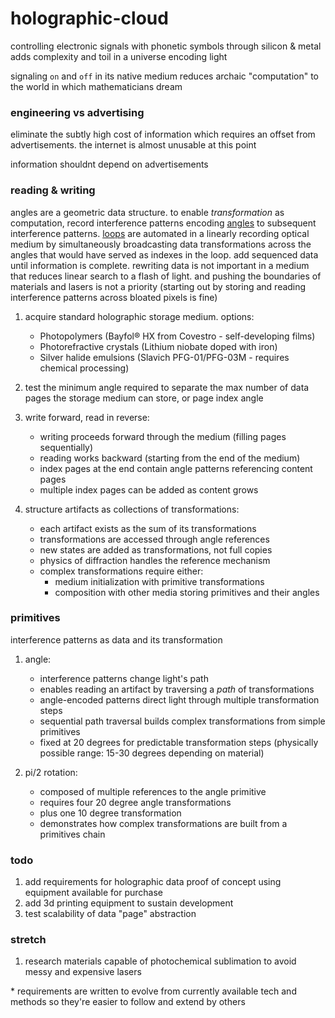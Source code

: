 # holographic-cloud

controlling electronic signals with phonetic symbols through silicon & metal adds complexity and toil in a universe encoding light

signaling `on` and `off` in its native medium reduces archaic "computation" to the world in which mathematicians dream  

### engineering vs advertising

eliminate the subtly high cost of information which requires an offset from advertisements. the internet is almost unusable at this point

information shouldnt depend on advertisements

### reading & writing
angles are a geometric data structure. to enable *transformation* as computation, record interference patterns encoding [angles](https://en.wikipedia.org/wiki/Reference_(computer_science)) to subsequent interference patterns. [loops](https://en.wikipedia.org/wiki/For_loop) are automated in a linearly recording optical medium by simultaneously broadcasting data transformations across the angles that would have served as indexes in the loop. add sequenced data until information is complete. rewriting data is not important in a medium that reduces linear search to a flash of light. and pushing the boundaries of materials and lasers is not a priority (starting out by storing and reading interference patterns across bloated pixels is fine)  

1. acquire standard holographic storage medium. options:
   - Photopolymers (Bayfol® HX from Covestro - self-developing films)
   - Photorefractive crystals (Lithium niobate doped with iron)
   - Silver halide emulsions (Slavich PFG-01/PFG-03M - requires chemical processing)
   
2. test the minimum angle required to separate the max number of data pages the storage medium can store, or page index angle

3. write forward, read in reverse:
   - writing proceeds forward through the medium (filling pages sequentially)
   - reading works backward (starting from the end of the medium)
   - index pages at the end contain angle patterns referencing content pages
   - multiple index pages can be added as content grows

4. structure artifacts as collections of transformations:
   - each artifact exists as the sum of its transformations
   - transformations are accessed through angle references
   - new states are added as transformations, not full copies
   - physics of diffraction handles the reference mechanism
   - complex transformations require either:
     - medium initialization with primitive transformations
     - composition with other media storing primitives and their angles

### primitives
interference patterns as data and its transformation

1. angle:
   - interference patterns change light's path
   - enables reading an artifact by traversing a *path* of transformations
   - angle-encoded patterns direct light through multiple transformation steps
   - sequential path traversal builds complex transformations from simple primitives
   - fixed at 20 degrees for predictable transformation steps (physically possible range: 15-30 degrees depending on material)

2. pi/2 rotation:
   - composed of multiple references to the angle primitive
   - requires four 20 degree angle transformations 
   - plus one 10 degree transformation
   - demonstrates how complex transformations are built from a primitives chain

### todo
1. add requirements for holographic data proof of concept using equipment available for purchase
2. add 3d printing equipment to sustain development
3. test scalability of data "page" abstraction

### stretch
1. research materials capable of photochemical sublimation to avoid messy and expensive lasers

\* requirements are written to evolve from currently available tech and methods so they're easier to follow and extend by others